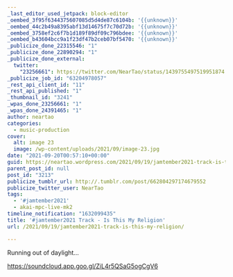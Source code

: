 ```yaml
---
_last_editor_used_jetpack: block-editor
_oembed_3f95f6344375607085d5d4de87c6104b: '{{unknown}}'
_oembed_44c2b49a8395abf13d14675f7c70d72b: '{{unknown}}'
_oembed_3758ef2c6f7b1d189f89df09c796bdee: '{{unknown}}'
_oembed_b43604bcc9a1f23df47b2ceb07bf5470: '{{unknown}}'
_publicize_done_22315546: "1"
_publicize_done_22890294: "1"
_publicize_done_external:
  twitter:
    "23256661": https://twitter.com/NearTao/status/1439755497519951874
_publicize_job_id: "63204978057"
_rest_api_client_id: "11"
_rest_api_published: "1"
_thumbnail_id: "3241"
_wpas_done_23256661: "1"
_wpas_done_24391465: "1"
author: neartao
categories:
  - music-production
cover:
  alt: image 23
  image: /wp-content/uploads/2021/09/image-23.jpg
date: "2021-09-20T00:57:10+00:00"
guid: https://neartao.wordpress.com/2021/09/19/jamtember2021-track-is-this-my-religion/
parent_post_id: null
post_id: "3213"
publicize_tumblr_url: http://.tumblr.com/post/662804297174679552
publicize_twitter_user: NearTao
tags:
  - '#jamtember2021'
  - akai-mpc-live-mk2
timeline_notification: "1632099435"
title: '#jamtember2021 Track - Is This My Religion'
url: /2021/09/19/jamtember2021-track-is-this-my-religion/

---
```

Running out of daylight…

https://soundcloud.app.goo.gl/ZiL4r5QSaG5ogCgV6
